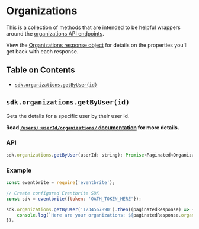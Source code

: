 # Organizations

This is a collection of methods that are intended to be helpful wrappers around the [organizations API endpoints](organization-api-docs).

View the [Organizations response object](organization-object-reference) for details on the properties you'll get back with each response.

## Table on Contents

- [`sdk.organizations.getByUser(id)`](#getByUser)

<a id="getByUser"></a>

## `sdk.organizations.getByUser(id)`
Gets the details for a specific user by their user id. 

**Read [`/users/:userId/organizations/` documentation](organization-by-user) for more details.**

### API
```js
sdk.organizations.getByUser(userId: string): Promise<Paginated<Organization[]>>
```

### Example

```js
const eventbrite = require('eventbrite');

// Create configured Eventbrite SDK
const sdk = eventbrite({token: 'OATH_TOKEN_HERE'});

sdk.organizations.getByUser('1234567890').then((paginatedResponse) => {
    console.log(`Here are your organizations: ${paginatedResponse.organizations.join(' ')}.`);
});
```

<!-- link reference section -->
[organization-api-docs]: https://www.eventbrite.com/platform/api#/reference/organization
[organization-object-reference]: https://www.eventbrite.com/platform/api#/reference/organization
[organization-by-user]: https://www.eventbrite.com/platform/api#/reference/organization/list-organizations-by-user